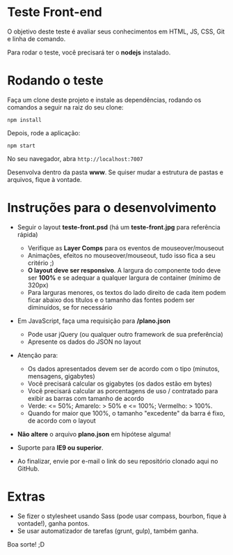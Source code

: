 
# Teste Front-end

O objetivo deste teste é avaliar seus conhecimentos em HTML, JS, CSS, Git e linha de comando.

Para rodar o teste, você precisará ter o **nodejs** instalado.

# Rodando o teste

Faça um clone deste projeto e instale as dependências, rodando os comandos a seguir na raiz do seu clone:

`npm install`

Depois, rode a aplicação:

`npm start`

No seu navegador, abra `http://localhost:7007`

Desenvolva dentro da pasta **www**. Se quiser mudar a estrutura de pastas e arquivos, fique à vontade.

# Instruções para o desenvolvimento

- Seguir o layout **teste-front.psd** (há um **teste-front.jpg** para referência rápida)
    + Verifique as **Layer Comps** para os eventos de mouseover/mouseout
    + Animações, efeitos no mouseover/mouseout, tudo isso fica a seu critério ;)
    + **O layout deve ser responsivo**. A largura do componente todo deve ser **100%** e se adequar a qualquer largura de container (mínimo de 320px)
    + Para larguras menores, os textos do lado direito de cada item podem ficar abaixo dos títulos e o tamanho das fontes podem ser diminuídos, se for necessário

- Em JavaScript, faça uma requisição para **/plano.json**
    + Pode usar jQuery (ou qualquer outro framework de sua preferência)
    + Apresente os dados do JSON no layout

- Atenção para:
    + Os dados apresentados devem ser de acordo com o tipo (minutos, mensagens, gigabytes)
    + Você precisará calcular os gigabytes (os dados estão em bytes)
    + Você precisará calcular as porcentagens de uso / contratado para exibir as barras com tamanho de acordo
    + Verde: <= 50%; Amarelo: > 50% e <= 100%; Vermelho: > 100%.
    + Quando for maior que 100%, o tamanho "excedente" da barra é fixo, de acordo com o layout

- **Não altere** o arquivo **plano.json** em hipótese alguma!

- Suporte para **IE9 ou superior**.

- Ao finalizar, envie por e-mail o link do seu repositório clonado aqui no GitHub.

# Extras

- Se fizer o stylesheet usando Sass (pode usar compass, bourbon, fique à vontade!), ganha pontos.
- Se usar automatizador de tarefas (grunt, gulp), também ganha.

Boa sorte! ;D
